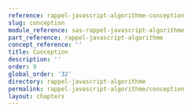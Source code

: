 ```yaml
---
reference: rappel-javascript-algorithme-conception
slug: conception
module_reference: sas-rappel-javascript-algorithme
part_reference: rappel-javascript-algorithme
concept_reference: ''
title: Conception
description: ''
order: 9
global_order: '32'
directory: rappel-javascript-algorithme
permalink: rappel-javascript-algorithme/conception
layout: chapters
---
```

